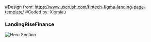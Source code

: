 #Design from: https://www.uxcrush.com/fintech-figma-landing-page-template/
#Coded by: Xiomiau
### LandingRiseFinance

![Hero Section](https://user-images.githubusercontent.com/102442089/204164018-2d8bc6a8-3ab5-4a5e-ba81-94a3df15faca.png)
